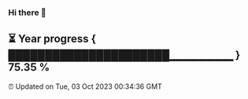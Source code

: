 ### Hi there 👋
⏳ Year progress { ██████████████████████▁▁▁▁▁▁▁▁ } 75.35 %
---
⏰ Updated on Tue, 03 Oct 2023 00:34:36 GMT

